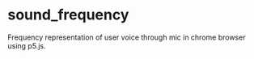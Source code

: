 # sound_frequency

Frequency representation of user voice through mic in chrome browser using p5.js.

